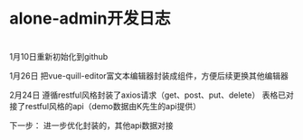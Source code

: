# alone-admin开发日志
# 
1月10日重新初始化到github

1月26日
把vue-quill-editor富文本编辑器封装成组件，方便后续更换其他编辑器

2月24日
遵循restful风格封装了axios请求（get、post、put、delete）
表格已对接了restful风格的api（demo数据由K先生的api提供）

下一步：
进一步优化封装的，其他api数据对接